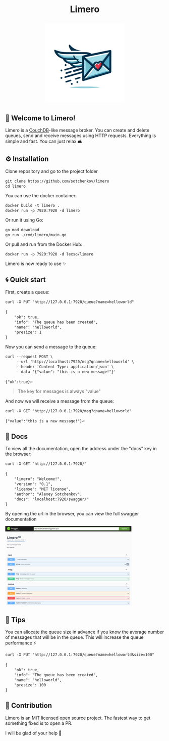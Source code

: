 <h1 align="center"> Limero
<p align="center"> <img src="./imgs/limero_logo.png" width="250">


## 👋 Welcome to Limero!
Limero is a [CouchDB](https://github.com/apache/couchdb)-like message broker. You can create and delete queues, send and receive messages using HTTP requests. Everything is simple and fast. You can just relax 🛋️

## ⚙️ Installation
Clone repository and go to the project folder
```shell
git clone https://github.com/sotchenkov/limero
cd limero
```
You can use the docker container:
```shell
docker build -t limero .
docker run -p 7920:7920 -d limero
```
Or run it using Go:
```shell
go mod download
go run ./cmd/limero/main.go
```
Or pull and run from the Docker Hub:
```shell
docker run -p 7920:7920 -d lexso/limero
```
Limero is now ready to use ✨

## 🌀 Quick start
First, create a queue:
```shell
curl -X PUT "http://127.0.0.1:7920/queue?name=helloworld" 

{
	"ok": true,
	"info": "The queue has been created",
	"name": "helloworld",
	"presize": 1
}  
```
Now you can send a message to the queue:

```shell
curl --request POST \
     --url 'http://localhost:7920/msg?qname=helloworld' \
     --header 'Content-Type: application/json' \
     --data '{"value": "this is a new message!"}'

{"ok":true}⏎  
```
> The key for messages is always "value"

And now we will receive a message from the queue:
```shell
curl -X GET "http://127.0.0.1:7920/msg?qname=helloworld"

{"value":"this is a new message!"}⏎
```
## 📃 Docs
To view all the documentation, open the address under the "docs" key in the browser:
```shell
curl -X GET "http://127.0.0.1:7920/"

{
	"limero": "Welcome!",
	"version": "0.1",
	"license": "MIT license",
	"author": "Alexey Sotchenkov",
	"docs": "localhost:7920/swagger/"
} 
```
By opening the url in the browser, you can view the full swagger documentation

<img src="./imgs/swag.png" width="400">


## 🌟 Tips
You can allocate the queue size in advance if you know the average number of messages that will be in the queue. This will increase the queue performance ⚡
```shell
curl -X PUT "http://127.0.0.1:7920/queue?name=helloworld&size=100" 

{
	"ok": true,
	"info": "The queue has been created",
	"name": "helloworld",
	"presize": 100
}  
```

## 👥 Contribution

Limero is an MIT licensed open source project. The fastest way to get something fixed is to open a PR.

I will be glad of your help 💙